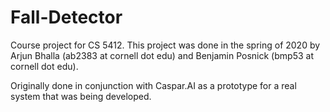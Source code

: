 # Fall-Detector
Course project for CS 5412. This project was done in the spring of 2020 by Arjun Bhalla (ab2383 at cornell dot edu) and Benjamin Posnick (bmp53 at cornell dot edu).

Originally done in conjunction with Caspar.AI as a prototype for a real system that was being developed.
